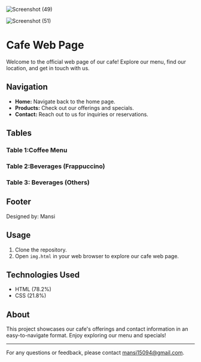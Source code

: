 ![Screenshot (49)](https://github.com/user-attachments/assets/fce88432-5692-45d3-aa6f-23515a9c3fe5)

![Screenshot (51)](https://github.com/user-attachments/assets/e371c1cb-400c-4747-946f-78bdfa39935d)

# Cafe Web Page

Welcome to the official web page of our cafe! Explore our menu, find our location, and get in touch with us.

## Navigation

- **Home:** Navigate back to the home page.
- **Products:** Check out our offerings and specials.
- **Contact:** Reach out to us for inquiries or reservations.

## Tables

### Table 1:Coffee Menu
### Table 2:Beverages (Frappuccino)
### Table 3: Beverages (Others)
## Footer

Designed by: Mansi

## Usage

1. Clone the repository.
2. Open `img.html` in your web browser to explore our cafe web page.

## Technologies Used

- HTML (78.2%)
- CSS (21.8%)

## About

This project showcases our cafe's offerings and contact information in an easy-to-navigate format. Enjoy exploring our menu and specials!

---

For any questions or feedback, please contact mansi15094@gmail.com.
